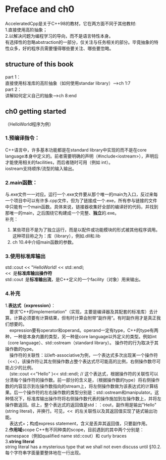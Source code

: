 # Preface and ch0
AcceleratedCpp是关于C++98的教材，它在两方面不同于其他教材:  
1.直接使用高阶抽象；  
2.以解决问题为编程学习的导向，而不是语言特性本身。  
有选择性的忽略abstraction的一部分，仅关注与任务相关的部分。毕竟抽象的特性众多，好的程序员需要懂得哪些要关注、哪些要忽略。
## structure of this book
part 1：  
直接使用标准库的高阶抽象（如何使用standar library）-->ch 1:7  
part 2：  
讲解如何定义自己的抽象-->ch 8:end  
## ch0 getting started
（HelloWorld程序为例）   
### 1.预编译指令：  
C++语言中，许多基本功能都是在standard library中实现的而不是在core language本身中定义的。前者需要明确的声明（#include\<iostream>），声明后才能使用相关的facilities，而后者随时可用（例如 int）。  
iostream支持顺序/流型的输入输出。  
### 2.main函数：  
与.exe文件一一对应。运行一个.exe文件要从那个唯一的main为入口，反过来每一个项目中可以有许多.cpp文件，但为了链接成一个.exe，所有参与链接的文件中只能有一个main函数。具体来说，链接器收集好全部的编译好的代码，并找到那唯一的main，之后围绕它构建成一个完整、**独立**的.exe。  
补充：  
1. 某些项目不是为了独立运行，而是以配件或功能模块的形式被其他程序调用。这种项目称之为：库（library），例如.dll和.lib  
2. ch 10.4中介绍main函数的参数。  
### 3.使用标准库输出
std::cout << "HelloWorld! << std::endl;  
<<&ensp;是**标准库输出操作符**  
std::cout&ensp;是**标准输出流**，是C++定义的一个facility（对象）用来输出。  
### 4.补充
1.**表达式（expression）**：  
&emsp;要求“C++的implementation”（实现，主要是编译器及其配套的标准库）去计算。计算必须要有计算结果，但有时计算会附带”副作用“。有时副作用才是真正我们想要的。  
&emsp;expression要有operator和operand。operand一定有type，C++的type有两种，一种是本身内置的类型，另一种是core language以外定义的类型。例如int（core language）、std::ostream（standard library）。  操作符的行为取决于其操作数的type。  
&emsp;操作符的关联性：以left-associative为例，一个表达式多次出现某一个操作符（<<），该操作符让其左侧操作数占整个表达式尽可能高的比例，右侧操作数尽可能占少的比例。    
&emsp;(ste::cout <<"Hello" )<< std::endl; // 这个表达式，根据操作符的关联性可以分清每个操作符的操作数。前一部分的含义是，（根据操作数的type）将右侧操作数的内容显示到左操作数指向的stream上，将左侧操作数做为该表达式的计算结果。后一个操作符的左右操作数的类型分别是：std::ostream和manipulator。这种情况下，标准库输出操作符将右侧操作数代表的操作施加到左操作数上，并将左操作数返回。综上，整个表达式的返回值是std：：cout，副作用是输出"Hello"(string literal)，并换行。可见，<<&ensp;的左关联性以及其返回值实现了链式输出功能。    
&emsp;表达式+；构成express statement，含义是丢弃其返回值，只要副作用。  
2.**作用域**scope
C++有不同种类的scope，目前遇到的其中两个分别是：namespace（例如qualified name std::cout）和 curly braces  
3.**string literal**   
string literal has a mysterious type that we shall not even discuss until &sect;10.2.  
每个字符串字面量要整体地在一行出现。
